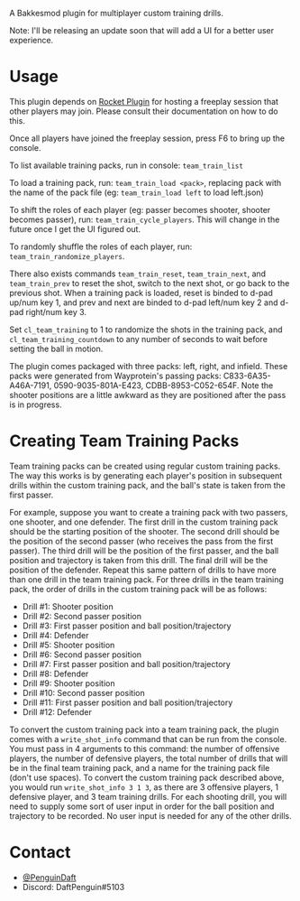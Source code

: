 A Bakkesmod plugin for multiplayer custom training drills.

Note: I'll be releasing an update soon that will add a UI for a better user experience.

# Usage

This plugin depends on [Rocket Plugin](https://bakkesplugins.com/plugins/view/26) for hosting a freeplay session that other players may join. Please consult their documentation on how to do this.

Once all players have joined the freeplay session, press F6 to bring up the console.

To list available training packs, run in console: `team_train_list`

To load a training pack, run: `team_train_load <pack>`, replacing pack with the name of the pack file (eg: `team_train_load left` to load left.json)

To shift the roles of each player (eg: passer becomes shooter, shooter becomes passer), run: `team_train_cycle_players`. This will change in the future once I get the UI figured out.

To randomly shuffle the roles of each player, run: `team_train_randomize_players`.

There also exists commands `team_train_reset`, `team_train_next`, and `team_train_prev` to reset the shot, switch to the next shot, or go back to the previous shot. When a training pack is loaded, reset is binded to d-pad up/num key 1, and prev and next are binded to d-pad left/num key 2 and d-pad right/num key 3.

Set `cl_team_training` to 1 to randomize the shots in the training pack, and `cl_team_training_countdown` to any number of seconds to wait before setting the ball in motion.

The plugin comes packaged with three packs: left, right, and infield. These packs were generated from Wayprotein's passing packs: C833-6A35-A46A-7191, 0590-9035-801A-E423, CDBB-8953-C052-654F. Note the shooter positions are a little awkward as they are positioned after the pass is in progress.

# Creating Team Training Packs

Team training packs can be created using regular custom training packs. The way this works is by generating each player's position in subsequent drills within the custom training pack, and the ball's state is taken from the first passer.

For example, suppose you want to create a training pack with two passers, one shooter, and one defender. The first drill in the custom training pack should be the starting position of the shooter. The second drill should be the position of the second passer (who receives the pass from the first passer). The third drill will be the position of the first passer, and the ball position and trajectory is taken from this drill. The final drill will be the position of the defender. Repeat this same pattern of drills to have more than one drill in the team training pack. For three drills in the team training pack, the order of drills in the custom training pack will be as follows:

- Drill #1: Shooter position
- Drill #2: Second passer position
- Drill #3: First passer position and ball position/trajectory
- Drill #4: Defender
- Drill #5: Shooter position
- Drill #6: Second passer position
- Drill #7: First passer position and ball position/trajectory
- Drill #8: Defender
- Drill #9: Shooter position
- Drill #10: Second passer position
- Drill #11: First passer position and ball position/trajectory
- Drill #12: Defender

To convert the custom training pack into a team training pack, the plugin comes with a `write_shot_info` command that can be run from the console. You must pass in 4 arguments to this command: the number of offensive players, the number of defensive players, the total number of drills that will be in the final team training pack, and a name for the training pack file (don't use spaces). To convert the custom training pack described above, you would run `write_shot_info 3 1 3`, as there are 3 offensive players, 1 defensive player, and 3 team training drills. For each shooting drill, you will need to supply some sort of user input in order for the ball position and trajectory to be recorded. No user input is needed for any of the other drills.

# Contact

* [@PenguinDaft](twitter.com/PenguinDaft)
* Discord: DaftPenguin#5103